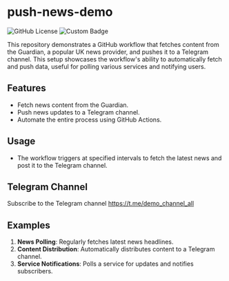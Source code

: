 # push-news-demo

![GitHub License](https://img.shields.io/github/license/barrychum/push-news-demo) ![Custom Badge](https://img.shields.io/endpoint?url=https://gist.githubusercontent.com/barrychum/0bfe84475b631b5ff3b5e520b30ebac6/raw/guardian-news-last-run-badge.json) 


This repository demonstrates a GitHub workflow that fetches content from the Guardian, a popular UK news provider, and pushes it to a Telegram channel. This setup showcases the workflow's ability to automatically fetch and push data, useful for polling various services and notifying users. 

## Features
- Fetch news content from the Guardian.
- Push news updates to a Telegram channel.
- Automate the entire process using GitHub Actions.

## Usage
- The workflow triggers at specified intervals to fetch the latest news and post it to the Telegram channel.

## Telegram Channel
Subscribe to the Telegram channel https://t.me/demo_channel_all

## Examples
1. **News Polling**: Regularly fetches latest news headlines.
2. **Content Distribution**: Automatically distributes content to a Telegram channel.
3. **Service Notifications**: Polls a service for updates and notifies subscribers.

